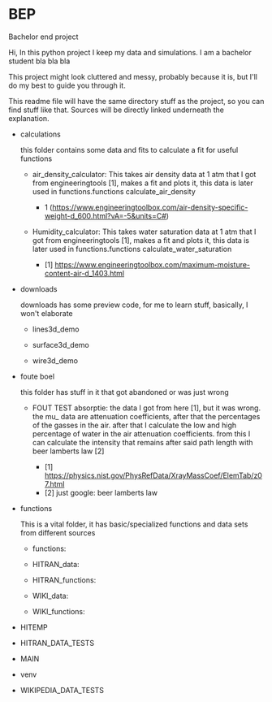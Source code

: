# BEP
Bachelor end project

Hi,
In this python project I keep my data and simulations.
I am a bachelor student bla bla bla

This project might look cluttered and messy, probably because it is, but I'll do my best to guide you through it.

This readme file will have the same directory stuff as the project, so you can find stuff like that.
Sources will be directly linked underneath the explanation.

- calculations
  
  this folder contains some data and fits to calculate a fit for useful functions
  
    - air_density_calculator:
      This takes air density data at 1 atm that I got from engineeringtools [1], makes a fit and plots it, 
      this data is later used in functions.functions calculate_air_density

      - 1 (https://www.engineeringtoolbox.com/air-density-specific-weight-d_600.html?vA=-5&units=C#)

    - Humidity_calculator:
      This takes water saturation data at 1 atm that I got from engineeringtools [1], makes a fit and plots it, 
      this data is later used in functions.functions calculate_water_saturation

      - [1] https://www.engineeringtoolbox.com/maximum-moisture-content-air-d_1403.html
    
  
- downloads

  downloads has some preview code, for me to learn stuff, basically, I won't elaborate

    - lines3d_demo
    
    - surface3d_demo
    
    - wire3d_demo
    

- foute boel
  
  this folder has stuff in it that got abandoned or was just wrong
  
    - FOUT TEST absorptie:
      the data I got from here [1], but it was wrong.
      the mu_ data are attenuation coefficients, after that the percentages of the gasses in the air.
      after that I calculate the low and high percentage of water in the air attenuation coefficients.
      from this I can calculate the intensity that remains after said path length with beer lamberts law [2]
      
      - [1] https://physics.nist.gov/PhysRefData/XrayMassCoef/ElemTab/z07.html
      - [2] just google: beer lamberts law


- functions

  This is a vital folder, it has basic/specialized functions and data sets from different sources
  
    - functions:
    
    - HITRAN_data:
    
    - HITRAN_functions:
    
    - WIKI_data:
    
    - WIKI_functions:


- HITEMP


- HITRAN_DATA_TESTS


- MAIN


- venv


- WIKIPEDIA_DATA_TESTS
